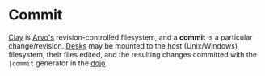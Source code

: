 # Commit

[Clay](clay) is [Arvo's](arvo) revision-controlled filesystem, and a **commit** is a particular change/revision. [Desks](desk) may be mounted to the host (Unix/Windows) filesystem, their files edited, and the resulting changes committed with the `|commit` generator in the [dojo](dojo).
